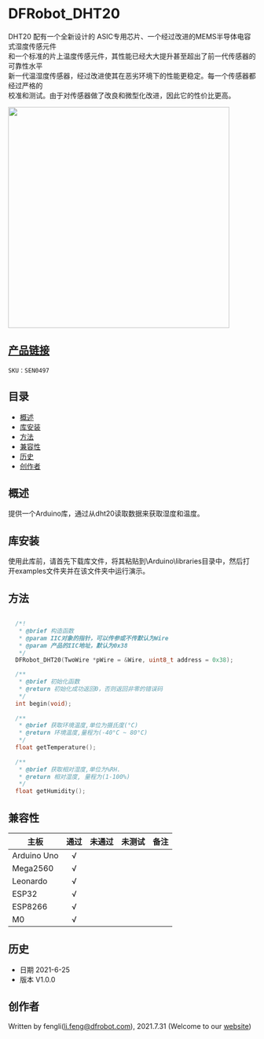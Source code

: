 # DFRobot_DHT20

DHT20 配有一个全新设计的 ASIC专用芯片、一个经过改进的MEMS半导体电容式湿度传感元件 <br>
和一个标准的片上温度传感元件，其性能已经大大提升甚至超出了前一代传感器的可靠性水平 <br>
新一代温湿度传感器，经过改进使其在恶劣环境下的性能更稳定。每一个传感器都经过严格的 <br>
校准和测试。由于对传感器做了改良和微型化改进，因此它的性价比更高。<br>

<img src="https://dfimg.dfrobot.com/nobody/wiki/73694035631036647cd8872b1d083f6c.png" width="450" hegiht="" align=right/>

## [产品链接](https://www.dfrobot.com.cn/goods-3282.html)
    SKU：SEN0497
## 目录

* [概述](#概述)
* [库安装](#库安装)
* [方法](#方法)
* [兼容性](#兼容性)
* [历史](#历史)
* [创作者](#创作者)

## 概述


提供一个Arduino库，通过从dht20读取数据来获取湿度和温度。

## 库安装

使用此库前，请首先下载库文件，将其粘贴到\Arduino\libraries目录中，然后打开examples文件夹并在该文件夹中运行演示。

## 方法

```C++

  /*!
   * @brief 构造函数
   * @param IIC对象的指针，可以传参或不传默认为Wire
   * @param 产品的IIC地址，默认为0x38
   */
  DFRobot_DHT20(TwoWire *pWire = &Wire, uint8_t address = 0x38);

  /**
   * @brief 初始化函数
   * @return 初始化成功返回0，否则返回非零的错误码
   */
  int begin(void);
    
  /**
   * @brief 获取环境温度,单位为摄氏度(°C)
   * @return 环境温度,量程为(-40°C ~ 80°C)
   */
  float getTemperature();
    
  /**
   * @brief 获取相对湿度,单位为%RH. 
   * @return 相对湿度, 量程为(1-100%)
   */
  float getHumidity();
```

## 兼容性

主板                | 通过    | 未通过 | 未测试 | 备注 
------------------ | :----------: | :----------: | :---------: | -----
Arduino Uno        |      √       |              |             |
Mega2560        |      √       |              |             |
Leonardo        |      √       |              |             |
ESP32        |      √       |              |             |
ESP8266        |      √       |              |             |
M0        |      √       |              |             |

## 历史

- 日期 2021-6-25
- 版本 V1.0.0

## 创作者

Written by fengli(li.feng@dfrobot.com), 2021.7.31 (Welcome to our [website](https://www.dfrobot.com/))





